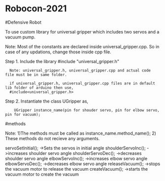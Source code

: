 # Robocon-2021

#Defensive Robot

To use custom library for universal gripper which includes two servos and a vacuum pump.

Note: Most of the constants are declared inside universal_gripper.cpp. So in case of any updations, change those inside cpp file.

Step 1. Include the library
      #include "universal_gripper.h" 
      
      Note: universal_gripper.h, universal_gripper.cpp and actual code file must be in same folder.
      
      if universal_gripper.h, universal_gripper.cpp files are in default lib folder of arduino then use,
      #include<universal_gripper.h>
      
      
Step 2. Instantiate the class UGripper as,

        UGripper instance_name(pin for shouder servo, pin for elbow servo, pin for vacuum);
        

#methods

Note: 1)The methods must be called as instance_name.method_name();
      2) These methods do not recieve any arguments.
      
servoSetInitial();  ->Sets the servos in initial angle
shoulderServoInc(); ->increases shoulder servo angle
shoulderServoDec(); ->decreases shoulder servo angle
elbowServoInc(); ->increases elbow servo angle
elbowServoDec(); ->decreases elbow servo angle
releaseVacuum(); ->stops the vacuum motor to release the vacuum
createVacuum();  ->starts the vacuum motor to create the vacuum
